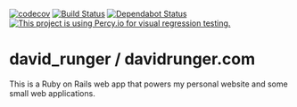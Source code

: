 [![codecov](https://codecov.io/gh/davidrunger/david_runger/branch/master/graph/badge.svg)](https://codecov.io/gh/davidrunger/david_runger)
[![Build Status](https://travis-ci.org/davidrunger/david_runger.svg?branch=master)](https://travis-ci.org/davidrunger/david_runger)
[![Dependabot Status](https://api.dependabot.com/badges/status?host=github&repo=davidrunger/david_runger)](https://dependabot.com)
[![This project is using Percy.io for visual regression testing.](https://percy.io/static/images/percy-badge.svg)](https://percy.io/David-Runger/david_runger)

# david_runger / davidrunger.com

This is a Ruby on Rails web app that powers my personal website and some small web applications.
